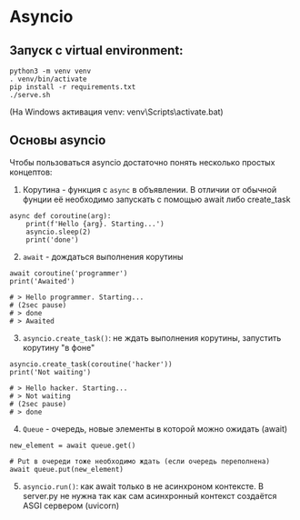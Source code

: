 # Asyncio

## Запуcк c virtual environment:

```[shell]
python3 -m venv venv
. venv/bin/activate
pip install -r requirements.txt
./serve.sh
```

(На Windows активация venv: venv\Scripts\activate.bat)

## Основы asyncio

Чтобы пользоваться asyncio достаточно понять несколько простых концептов:

1. Корутина - функция с `async` в объявлении. В отличии от обычной
фунции её необходимо запускать с помощью await либо create_task

```[python3]
async def coroutine(arg):
    print(f'Hello {arg}. Starting...')
    asyncio.sleep(2)
    print('done')
```

2. `await` - дождаться выполнения корутины

```[python3]
await coroutine('programmer')
print('Awaited')

# > Hello programmer. Starting...
# (2sec pause)
# > done
# > Awaited
```

3. `asyncio.create_task()`: не ждать выполнения корутины, запустить корутину "в фоне"

```[python3]
asyncio.create_task(coroutine('hacker'))
print('Not waiting')

# > Hello hacker. Starting...
# > Not waiting
# (2sec pause)
# > done
```

4. `Queue` - очередь, новые элементы в которой можно ожидать (await)

```[python3]
new_element = await queue.get()

# Put в очереди тоже необходимо ждать (если очередь переполнена)
await queue.put(new_element)
```

5. `asyncio.run()`: как await только в не асинхроном контексте. В server.py не нужна так как сам асинхронный контекст создаётся ASGI сервером (uvicorn)
